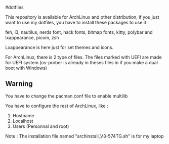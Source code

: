 #dotfiles

This repository is available for ArchLinux and other distribution, if you just want to use my dotfiles, you have to install these packages to use it : 

feh, i3, nautilus, nerds font, hack fonts, bitmap fonts, kitty, polybar and lxappearance, picom, zsh

Lxappearance is here just for set themes and icons.

For ArchLinux, there is 2 type of files. The files marked with UEFI are made for UEFI system (os-prober is already in theses files in if you make a dual boot with Windows)


## Warning
You have to change the pacman.conf file to enable multilib


You have to configure the rest of ArchLinux, like : 

<ol>
    <li>Hostname</li>
    <li>Localhost</li>
    <li>Users (Personnal and root)</li>
</ol>

Note : 
The installation file named "archinstall_V3-574TG.sh" is for my laptop
